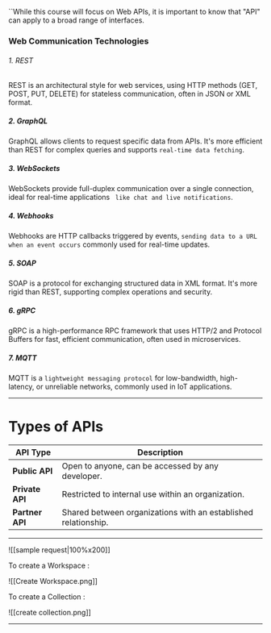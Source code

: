 ``While this course will focus on Web APIs, it is important to know that "API" can apply to a broad range of interfaces.

### Web Communication Technologies
######  1. REST
REST is an architectural style for web services, using HTTP methods (GET, POST, PUT, DELETE) for stateless communication, often in JSON or XML format.
##### 2. GraphQL
GraphQL allows clients to request specific data from APIs. It's more efficient than REST for complex queries and supports `real-time data fetching`.
##### 3. WebSockets
WebSockets provide full-duplex communication over a single connection, ideal for real-time applications ` like chat and live notifications`.
##### 4. Webhooks
Webhooks are HTTP callbacks triggered by events, `sending data to a URL when an event occurs` commonly used for real-time updates.
##### 5. SOAP
SOAP is a protocol for exchanging structured data in XML format. It's more rigid than REST, supporting complex operations and security.
##### 6. gRPC
gRPC is a high-performance RPC framework that uses HTTP/2 and Protocol Buffers for fast, efficient communication, often used in microservices.

##### 7. MQTT
MQTT is a `lightweight messaging protocol` for low-bandwidth, high-latency, or unreliable networks, commonly used in IoT applications.

---
# Types of APIs

| API Type        | Description                                                    |
| --------------- | -------------------------------------------------------------- |
| **Public API**  | Open to anyone, can be accessed by any developer.              |
| **Private API** | Restricted to internal use within an organization.             |
| **Partner API** | Shared between organizations with an established relationship. |

---

![[sample request|100%x200]]

To create a Workspace :

![[Create Workspace.png]]

To create a Collection :

![[create collection.png]]

---


